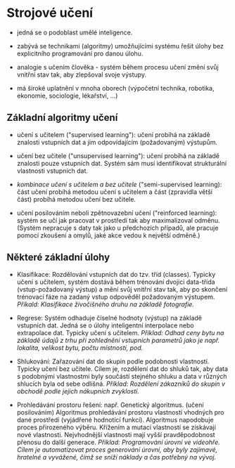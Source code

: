 # Strojové učení


- jedná se o podoblast umělé inteligence.

- zabývá se technikami (algoritmy) umožňujícími systému řešit úlohy bez explicitního programování pro danou úlohu.

- analogie s učením člověka - systém během procesu učení změní svůj vnitřní stav tak, aby zlepšoval svoje výstupy.

- má široké uplatnění v mnoha oborech (výpočetní technika, robotika, ekonomie, sociologie, lékařství, ...)

## Základní algoritmy učení

- učení s učitelem ("supervised learning"): učení probíhá na základě znalosti vstupních dat a jim odpovídajícím (požadovaným) výstupům.

- učení bez učitele ("unsupervised learning"): učení probíhá na základě znalosti pouze vstupních dat. Systém sám musí identifikovat strukturální vlastnosti vstupních dat.

- *kombinace učení s učitelem a bez učitele* ("semi-supervised learning): část učení probíhá metodou učení s učitelem a část (zpravidla větší část) probíhá metodou učení bez učitele.

- učení posilováním neboli zpětnovazební učení ("reinforced learning): systém se učí jak pracovat v prostředí tak aby maximalizoval odměnu. (Systém nepracuje s daty tak jako u předchozích případů, ale pracuje pomocí zkoušení a omylů, jaké akce vedou k největší odměně.)

## Některé základní úlohy

- Klasifikace: Rozdělování vstupních dat do tzv. tříd (classes). Typicky učení s učitelem, systém dostává během trénování dvojici data-třída (vstup-požadovaný výstup) a mění svůj vnitřní stav tak, aby po skončení trénovací fáze na zadaný vstup odpověděl požadovaným výstupem. *Příkald: Klasifikace živočišného druhu na základě fotografie.*

- Regrese: Systém odhaduje číselné hodnoty (výstup) na základě vstupních dat. Jedná se o úlohy inteligentní interpolace nebo extrapolace dat. Typicky učení s učitelem. *Příklad: Odhad ceny bytu na základě údajů z trhu při zohlednění vstupních parametrů jako je např. lokalita, velikost bytu, počtu místností, pod.*

- Shlukování: Zařazování dat do skupin podle podobnosti vlastností. Typicky učení bez učitele. Cílem je, rozdělení dat do shluků tak, aby data s podobnými vlastnostmi byly součástí stejného shluku a data v různých shlucích byla od sebe odlišná. *Příklad: Rozdělení zákazníků do skupin v obchodě podle jejich nákupních zvyklostí.*

- Prohledávání prostoru řešení: např. Genetický algoritmus. (učení posilováním) Algoritmus prohledávání prostoru vlastností vhodných pro dané prostředí (vyjádřené hodnotící funkcí). Algoritmus napodobuje proces přirozeného výběru. Křížením a mutací vlastností se získávají nové vlastnosti. Nejvhodnější vlastnosti mají vyšší pravděpodobnost přenosu do další generace. *Příklad: Programování úrovní ve videohře. Cílem je automatizovat proces generování úrovní, aby byly zajímavé, hratelné a vyvážené, čímž se sníží náklady a čas potřebný na vývoj.*




